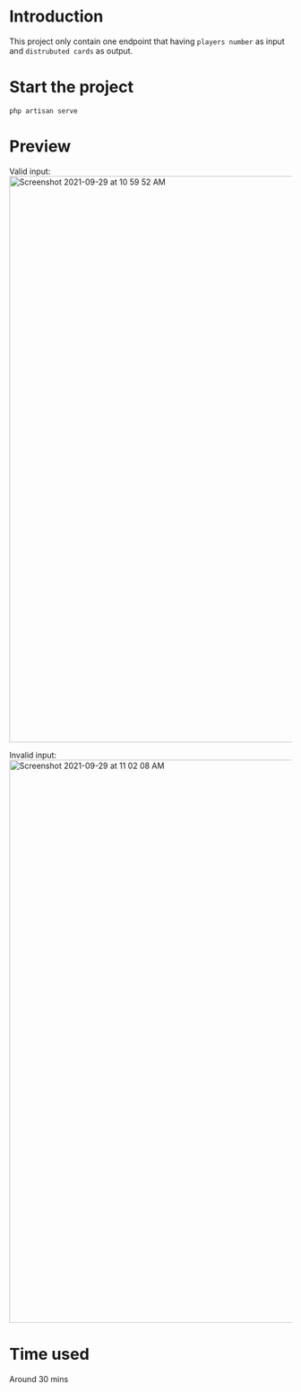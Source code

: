 # Introduction
This project only contain one endpoint that having `players number` as input and `distrubuted cards` as output.


# Start the project
```php artisan serve```


# Preview
Valid input:
<img width="1011" alt="Screenshot 2021-09-29 at 10 59 52 AM" src="https://user-images.githubusercontent.com/40559684/135195833-3813d7e7-fe61-42b8-ad5a-d2f7d9814785.png">


Invalid input: 
<img width="1005" alt="Screenshot 2021-09-29 at 11 02 08 AM" src="https://user-images.githubusercontent.com/40559684/135195913-7135ac8e-7a4a-4f66-aa51-3e5ac7aae308.png">

# Time used
Around 30 mins
